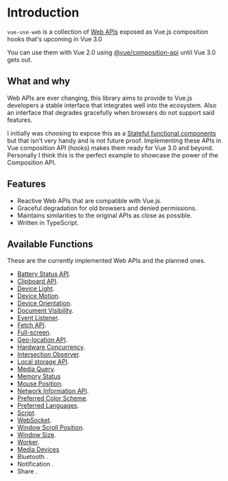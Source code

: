 # Introduction

`vue-use-web` is a collection of [Web APIs](https://developer.mozilla.org/en-US/docs/Web/API) exposed as Vue.js composition hooks that's upcoming in Vue 3.0

You can use them with Vue 2.0 using [@vue/composition-api](https://github.com/vuejs/composition-api) until Vue 3.0 gets out.

## What and why

Web APIs are ever changing, this library aims to provide to Vue.js developers a stable interface that integrates well into the ecosystem. Also an interface that degrades gracefully when browsers do not support said features.

I initially was choosing to expose this as a [Stateful functional components](https://logaretm.com/blog/2019-06-29-stateful-functional-components/) but that isn't very handy and is not future proof. Implementing these APIs in Vue composition API (hooks) makes them ready for Vue 3.0 and beyond. Personally I think this is the perfect example to showcase the power of the Composition API.

## Features

- Reactive Web APIs that are compatible with Vue.js.
- Graceful degradation for old browsers and denied permissions.
- Maintains similarities to the original APIs as close as possible.
- Written in TypeScript.

## Available Functions

These are the currently implemented Web APIs and the planned ones.

- [Battery Status API](./battery.md).
- [Clipboard API](./clipboard.md).
- [Device Light](./device-light.md).
- [Device Motion](./device-motion.md).
- [Device Orientation](./device-orientation.md).
- [Document Visibility](./document-visibility.md).
- [Event Listener](./event-listener).
- [Fetch API](./fetch.md).
- [Full-screen](./fullscreen.md).
- [Geo-location API](./geolocation.md).
- [Hardware Concurrency](./guide/hardware-concurrency.md).
- [Intersection Observer](./intersection-observer.md).
- [Local storage API](./local-storage.md).
- [Media Query](./media-query.md).
- [Memory Status](./guide/memory-status.md)
- [Mouse Position](./mouse-position.md).
- [Network Information API](./network.md).
- [Preferred Color Scheme](./preferred-color-scheme.md).
- [Preferred Languages](./preferred-languages.md).
- [Script](./script.md).
- [WebSocket](./guide/websocket.md).
- [Window Scroll Position](./scroll-position.md).
- [Window Size](./window-size.md).
- [Worker](./worker.md).
- [Media Devices](./device-media.md)
- Bluetooth <Badge text="WIP" type="warn" />.
- Notification <Badge text="WIP" type="warn" />.
- Share <Badge text="WIP" type="warn" />.
